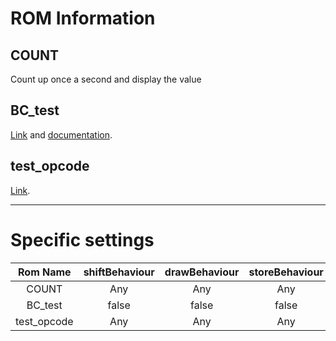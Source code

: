 # ROM Information

## COUNT
Count up once a second and display the value
## BC_test
[Link](https://slack-files.com/T3CH37TNX-F3RF5KT43-0fb93dbd1f) and [documentation](https://slack-files.com/T3CH37TNX-F3RKEUKL4-b05ab4930d).
## test_opcode
[Link](https://github.com/corax89/chip8-test-rom).

---
# Specific settings

|Rom Name|shiftBehaviour|drawBehaviour|storeBehaviour|
|:-:|:-:|:-:|:-:|
|COUNT|Any|Any|Any|
|BC_test|false|false|false|
|test_opcode|Any|Any|Any|
